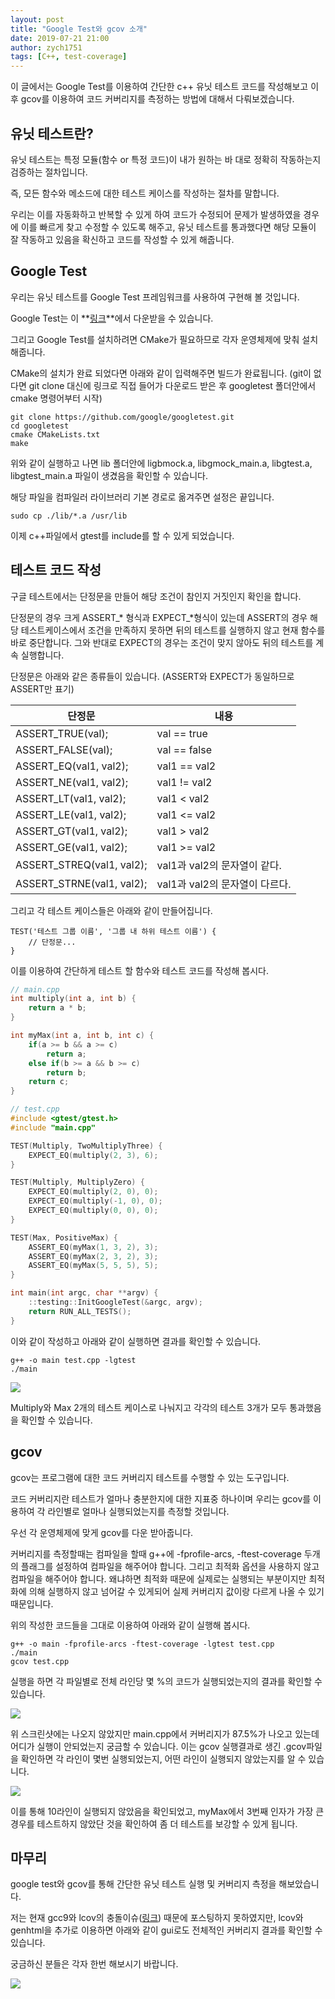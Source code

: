 ```yaml
---
layout: post
title: "Google Test와 gcov 소개"
date: 2019-07-21 21:00
author: zych1751
tags: [C++, test-coverage]
---
```




이 글에서는 Google Test를 이용하여 간단한 c++ 유닛 테스트 코드를 작성해보고 이후 gcov를 이용하여 코드 커버리지를 측정하는 방법에 대해서 다뤄보겠습니다.  

  

## 유닛 테스트란?

유닛 테스트는 특정 모듈(함수 or 특정 코드)이 내가 원하는 바 대로 정확히 작동하는지 검증하는 절차입니다.  

즉, 모든 함수와 메소드에 대한 테스트 케이스를 작성하는 절차를 말합니다.  

우리는 이를 자동화하고 반복할 수 있게 하여 코드가 수정되어 문제가 발생하였을 경우에 이를 빠르게 찾고 수정할 수 있도록 해주고, 유닛 테스트를 통과했다면 해당 모듈이 잘 작동하고 있음을 확신하고 코드를 작성할 수 있게 해줍니다.  

  

## Google Test

우리는 유닛 테스트를 Google Test 프레임워크를 사용하여 구현해 볼 것입니다.  

Google Test는 이 **[링크](<https://github.com/google/googletest>)**에서 다운받을 수 있습니다.  

그리고 Google Test를 설치하려면 CMake가 필요하므로 각자 운영체제에 맞춰 설치해줍니다.  

CMake의 설치가 완료 되었다면 아래와 같이 입력해주면 빌드가 완료됩니다. (git이 없다면 git clone 대신에 링크로 직접 들어가 다운로드 받은 후 googletest 폴더안에서 cmake 명령어부터 시작)  

```
git clone https://github.com/google/googletest.git
cd googletest
cmake CMakeLists.txt
make
```

위와 같이 실행하고 나면 lib 폴더안에 ligbmock.a, libgmock_main.a, libgtest.a, libgtest_main.a 파일이 생겼음을 확인할 수 있습니다.  

해당 파일을 컴파일러 라이브러리 기본 경로로 옮겨주면 설정은 끝입니다.  

```
sudo cp ./lib/*.a /usr/lib
```

이제 c++파일에서 gtest를 include를 할 수 있게 되었습니다.  



## 테스트 코드 작성

구글 테스트에서는 단정문을 만들어 해당 조건이 참인지 거짓인지 확인을 합니다.  

단정문의 경우 크게 ASSERT\_\* 형식과 EXPECT\_\*형식이 있는데 ASSERT의 경우 해당 테스트케이스에서 조건을 만족하지 못하면 뒤의 테스트를 실행하지 않고 현재 함수를 바로 중단합니다. 그와 반대로 EXPECT의 경우는 조건이 맞지 않아도 뒤의 테스트를 계속 실행합니다.  

단정문은 아래와 같은 종류들이 있습니다. (ASSERT와 EXPECT가 동일하므로 ASSERT만 표기)  

| 단정문                    | 내용                           |
| ------------------------- | ------------------------------ |
| ASSERT_TRUE(val);         | val == true                    |
| ASSERT_FALSE(val);        | val == false                   |
| ASSERT_EQ(val1, val2);    | val1 == val2                   |
| ASSERT_NE(val1, val2);    | val1 != val2                   |
| ASSERT_LT(val1, val2);    | val1 < val2                    |
| ASSERT_LE(val1, val2);    | val1 <= val2                   |
| ASSERT_GT(val1, val2);    | val1 > val2                    |
| ASSERT_GE(val1, val2);    | val1 >= val2                   |
| ASSERT_STREQ(val1, val2); | val1과 val2의 문자열이 같다.   |
| ASSERT_STRNE(val1, val2); | val1과 val2의 문자열이 다르다. |

그리고 각 테스트 케이스들은 아래와 같이 만들어집니다.  

```
TEST('테스트 그룹 이름', '그룹 내 하위 테스트 이름') {
    // 단정문...
}
```



이를 이용하여 간단하게 테스트 할 함수와 테스트 코드를 작성해 봅시다.  

```cpp
// main.cpp
int multiply(int a, int b) {
    return a * b;
}

int myMax(int a, int b, int c) {
    if(a >= b && a >= c)
        return a;
    else if(b >= a && b >= c)
        return b;
    return c;
}
```

```cpp
// test.cpp
#include <gtest/gtest.h>
#include "main.cpp"

TEST(Multiply, TwoMultiplyThree) {
	EXPECT_EQ(multiply(2, 3), 6);
}

TEST(Multiply, MultiplyZero) {
	EXPECT_EQ(multiply(2, 0), 0);
	EXPECT_EQ(multiply(-1, 0), 0);
	EXPECT_EQ(multiply(0, 0), 0);
}

TEST(Max, PositiveMax) {
	ASSERT_EQ(myMax(1, 3, 2), 3);
	ASSERT_EQ(myMax(2, 3, 2), 3);
	ASSERT_EQ(myMax(5, 5, 5), 5);
}

int main(int argc, char **argv) {
	::testing::InitGoogleTest(&argc, argv);
	return RUN_ALL_TESTS();
}

```

이와 같이 작성하고 아래와 같이 실행하면 결과를 확인할 수 있습니다.

```
g++ -o main test.cpp -lgtest
./main
```

![](/assets/images/test-coverage/gtest_result.png)

Multiply와 Max 2개의 테스트 케이스로 나눠지고 각각의 테스트 3개가 모두 통과했음을 확인할 수 있습니다.  



## gcov

gcov는 프로그램에 대한 코드 커버리지 테스트를 수행할 수 있는 도구입니다.  

코드 커버리지란 테스트가 얼마나 충분한지에 대한 지표중 하나이며 우리는 gcov를 이용하여 각 라인별로 얼마나 실행되었는지를 측정할 것입니다.  

  

우선 각 운영체제에 맞게 gcov를 다운 받아줍니다.  

커버리지를 측정할때는 컴파일을 할때 g++에 -fprofile-arcs, -ftest-coverage 두개의 플래그를 설정하여 컴파일을 해주어야 합니다. 그리고 최적화 옵션을 사용하지 않고 컴파일을 해주어야 합니다. 왜냐하면 최적화 때문에 실제로는 실행되는 부분이지만 최적화에 의해 실행하지 않고 넘어갈 수 있게되어 실제 커버리지 값이랑 다르게 나올 수 있기 때문입니다.  

위의 작성한 코드들을 그대로 이용하여 아래와 같이 실행해 봅시다.  

```
g++ -o main -fprofile-arcs -ftest-coverage -lgtest test.cpp
./main
gcov test.cpp
```

실행을 하면 각 파일별로 전체 라인당 몇 %의 코드가 실행되었는지의 결과를 확인할 수 있습니다.  

![](/assets/images/test-coverage/gcov_test.png)

위 스크린샷에는 나오지 않았지만 main.cpp에서 커버리지가 87.5%가 나오고 있는데 어디가 실행이 안되었는지 궁금할 수 있습니다. 이는 gcov 실행결과로 생긴 .gcov파일을 확인하면 각 라인이 몇번 실행되었는지, 어떤 라인이 실행되지 않았는지를 알 수 있습니다.  

![](/assets/images/test-coverage/main_gcov.png)

이를 통해 10라인이 실행되지 않았음을 확인되었고, myMax에서 3번째 인자가 가장 큰 경우를 테스트하지 않았단 것을 확인하여 좀 더 테스트를 보강할 수 있게 됩니다.  

  

## 마무리

google test와 gcov를 통해 간단한 유닛 테스트 실행 및 커버리지 측정을 해보았습니다.  

저는 현재 gcc9와 lcov의 충돌이슈([링크](<https://github.com/linux-test-project/lcov/issues/58>)) 때문에 포스팅하지 못하였지만, lcov와 genhtml을 추가로 이용하면 아래와 같이 gui로도 전체적인 커버리지 결과를 확인할 수 있습니다.  

궁금하신 분들은 각자 한번 해보시기 바랍니다.  

![](/assets/images/test-coverage/lcov_report.jpg)
